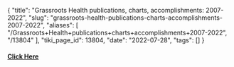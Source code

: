 {
    "title": "Grassroots Health publications, charts, accomplishments: 2007-2022",
    "slug": "grassroots-health-publications-charts-accomplishments-2007-2022",
    "aliases": [
        "/Grassroots+Health+publications+charts+accomplishments+2007-2022",
        "/13804"
    ],
    "tiki_page_id": 13804,
    "date": "2022-07-28",
    "tags": []
}


#### [Click Here](https://www.grassrootshealth.net/blog/grassrootshealths-greatest-achievements-highlights-first-15-years/?utm_source=newsletter-main&utm_medium=email&utm_campaign=Newsletters)